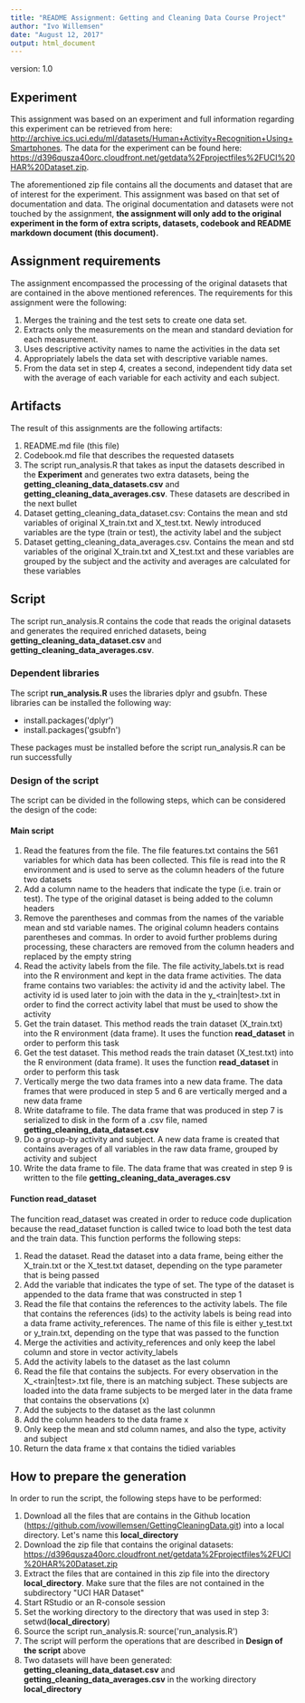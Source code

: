 ```yaml
---
title: "README Assignment: Getting and Cleaning Data Course Project"
author: "Ivo Willemsen"
date: "August 12, 2017"
output: html_document
---
```

version: 1.0

## Experiment

This assignment was based on an experiment and full information regarding this experiment can be retrieved from here: http://archive.ics.uci.edu/ml/datasets/Human+Activity+Recognition+Using+Smartphones. The data for the experiment can be found here: https://d396qusza40orc.cloudfront.net/getdata%2Fprojectfiles%2FUCI%20HAR%20Dataset.zip. 

The aforementioned zip file contains all the documents and dataset that are of interest for the experiment. This assignment was based on that set of documentation and data. The original documentation and datasets were not touched by the assignment, **the assignment will only add to the original experiment in the form of extra scripts, datasets, codebook and README markdown document (this document).**

## Assignment requirements

The assignment encompassed the processing of the original datasets that are contained in the above mentioned references. The requirements for this assignment were the following:

1. Merges the training and the test sets to create one data set.
2. Extracts only the measurements on the mean and standard deviation for each measurement.
3. Uses descriptive activity names to name the activities in the data set
4. Appropriately labels the data set with descriptive variable names.
5. From the data set in step 4, creates a second, independent tidy data set with the average of each variable for each activity and each subject.

## Artifacts

The result of this assignments are the following artifacts:

1. README.md file (this file)
2. Codebook.md file that describes the requested datasets
3. The script run_analysis.R that takes as input the datasets described in the **Experiment** and generates two extra datasets, being the **getting_cleaning_data_datasets.csv** and **getting_cleaning_data_averages.csv**. These datasets are described in the next bullet
4. Dataset getting_cleaning_data_dataset.csv: Contains the mean and std variables of original X_train.txt and X_test.txt. Newly introduced variables are the type (train or test), the activity label and the subject
5. Dataset getting_cleaning_data_averages.csv. Contains the mean and std variables of the original X_train.txt and X_test.txt and these variables are grouped by the subject and the activity and averages are calculated for these variables

## Script

The script run_analysis.R contains the code that reads the original datasets and generates the required enriched datasets, being **getting_cleaning_data_dataset.csv** and **getting_cleaning_data_averages.csv**.

### Dependent libraries

The script **run_analysis.R** uses the libraries dplyr and gsubfn. These libraries can be installed the following way:
* install.packages('dplyr')
* install.packages('gsubfn')

These packages must be installed before the script run_analysis.R can be run successfully

### Design of the script

The script can be divided in the following steps, which can be considered the design of the code:

#### Main script

1. Read the features from the file. The file features.txt contains the 561 variables for which data has been collected. This file is read into the R environment and is used to serve as the column headers of the future two datasets 
2. Add a column name to the headers that indicate the type (i.e. train or test). The type of the original dataset is being added to the column headers
3. Remove the parentheses and commas from the names of the variable mean and std variable names. The original column headers contains parentheses and commas. In order to avoid further problems during processing, these characters are removed from the column headers and replaced by the empty string
4. Read the activity labels from the file. The file activity_labels.txt is read into the R environment and kept in the data frame activities. The data frame contains two variables: the activity id and the activity label. The activity id is used later to join with the data in the y_<train|test>.txt in order to find the correct activity label that must be used to show the activity
5. Get the train dataset. This method reads the train dataset (X_train.txt) into the R environment (data frame). It uses the function **read_dataset** in order to perform this task
6. Get the test dataset. This method reads the train dataset (X_test.txt) into the R environment (data frame). It uses the function **read_dataset** in order to perform this task
7. Vertically merge the two data frames into a new data frame. The data frames that were produced in step 5 and 6 are vertically merged and a new data frame
8. Write dataframe to file. The data frame that was produced in step 7 is serialized to disk in the form of a .csv file, named **getting_cleaning_data_dataset.csv**
9. Do a group-by activity and subject. A new data frame is created that contains averages of all variables in the raw data frame, grouped by activity and subject
10. Write the data frame to file. The data frame that was created in step 9 is written to the file **getting_cleaning_data_averages.csv**

#### Function read_dataset

The funcition read_dataset was created in order to reduce code duplication because the read_dataset function is called twice to load both the test data and the train data. This function performs the following steps:

1. Read the dataset. Read the dataset into a data frame, being either the X_train.txt or the X_test.txt dataset, depending on the type parameter that is being passed
2. Add the variable that indicates the type of set. The type of the dataset is appended to the data frame that was constructed in step 1
3. Read the file that contains the references to the activity labels. The file that contains the references (ids) to the activity labels is being read into a data frame activity_references. The name of this file is either y_test.txt or y_train.txt, depending on the type that was passed to the function
4. Merge the activities and activity_references and only keep the label column and store in vector activity_labels
6. Add the activity labels to the dataset as the last column
6. Read the file that contains the subjects. For every observation in the X_<train|test>.txt file, there is an matching subject. These subjects are loaded into the data frame subjects to be merged later in the data frame that contains the observations (x)
7. Add the subjects to the dataset as the last colunmn
8. Add the column headers to the data frame x
9. Only keep the mean and std column names, and also the type, activity and subject
10. Return the data frame x that contains the tidied variables

## How to prepare the generation

In order to run the script, the following steps have to be performed:

1. Download all the files that are contains in the Github location (https://github.com/ivowillemsen/GettingCleaningData.git) into a local directory. Let's name this **local_directory**
2. Download the zip file that contains the original datasets: https://d396qusza40orc.cloudfront.net/getdata%2Fprojectfiles%2FUCI%20HAR%20Dataset.zip
3. Extract the files that are contained in this zip file into the directory **local_directory**. Make sure that the files are not contained in the subdirectory "UCI HAR Dataset"
4. Start RStudio or an R-console session
5. Set the working directory to the directory that was used in step 3: setwd(**local_directory**)
6. Source the script run_analysis.R: source('run_analysis.R')
7. The script will perform the operations that are described in **Design of the script** above
8. Two datasets will have been generated: **getting_cleaning_data_dataset.csv** and **getting_cleaning_data_averages.csv** in the working directory **local_directory**

